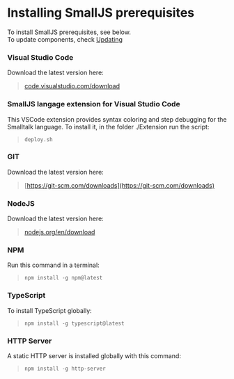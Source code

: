 # Installing SmallJS prerequisites

To install SmallJS prerequisites, see below.\
To update components, check [Updating](Updating.md)

### Visual Studio Code
Download the latest version here:
> [code.visualstudio.com/download](https://code.visualstudio.com/download)

### SmallJS langage extension for Visual Studio Code
This VSCode extension provides syntax coloring and step debugging for the Smalltalk language.
To install it, in the folder ./Extension run the script:
> `deploy.sh`

### GIT
Download the latest version here:
> [https://git-scm.com/downloads](https://git-scm.com/downloads)

### NodeJS
Download the latest version here:
> [nodejs.org/en/download](https://nodejs.org/en/download)

### NPM
Run this command in a terminal:
> `npm install -g npm@latest`

### TypeScript
To install TypeScript globally:
> `npm install -g typescript@latest`

### HTTP Server
A static HTTP server is installed globally with this command:
> `npm install -g http-server`

